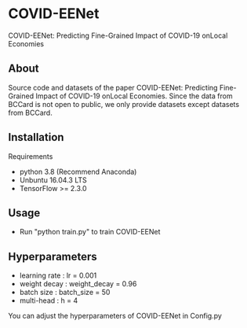 # COVID-EENet
COVID-EENet: Predicting Fine-Grained Impact of COVID-19 onLocal Economies

## About
Source code and datasets of the paper COVID-EENet: Predicting Fine-Grained Impact of COVID-19 onLocal Economies.
Since the data from BCCard is not open to public, we only provide datasets except datasets from BCCard.

## Installation
Requirements

- python 3.8 (Recommend Anaconda)
- Unbuntu 16.04.3 LTS
- TensorFlow >= 2.3.0

## Usage
- Run "python train.py" to train COVID-EENet

## Hyperparameters
- learning rate : lr = 0.001
- weight decay :  weight_decay = 0.96
- batch size : batch_size = 50
- multi-head : h = 4

You can adjust the hyperparameters of COVID-EENet in Config.py


